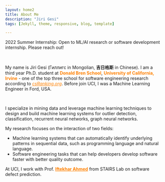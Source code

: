 ```yaml
---
layout: home2
title: About Me
description: "Jiri Gesi"
tags: [Jekyll, theme, responsive, blog, template]

---
```


2022 Summer Internship: Open to ML/AI research or software development internship. Please reach out! 

<br />

My name is Jiri Gesi (Гиллигс in Mongolian, **吉日格斯** in Chinese). I am a third year Ph.D. student at <a style="color:rgb(255,128,0)">**Donald Bren School**</a>,  <a style="color:rgb(255,128,0)">**University of California, Irvine**</a> - one of the top three school for software engineering research according to <a href="http://csrankings.org/#/index?soft&us" style="color:rgb(255,128,0)">*csRanking.org*</a>. Before join UCI, I was a Machine Learning Engineer in Ford, USA. 

<br />

I specialize in mining data and leverage machine learning techniques to design and build machine learning systems for outlier detection, classification, recurrent neural networks, graph neural networks. 

My research focuses on the interaction of two fields:

- Machine learning systems that can automatically identify underlying patterns in sequential data, such as programming language and natural language.
- Software engineering tasks that can help developers develop software faster with better quality outcome. 

At UCI, I work with Prof. <a href="https://scholar.google.com/citations?user=_TdMD7sAAAAJ&hl=en" target="_blank" style="color:rgb(255,128,0)">**Iftekhar Ahmed**</a> from STAIRS Lab on software defect prediction.  
